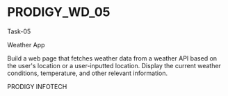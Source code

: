 # PRODIGY_WD_05

Task-05

Weather App

Build a web page that fetches weather data from a weather API based on the user's location or a user-inputted location. Display the current weather conditions, temperature, and other relevant information.

PRODIGY INFOTECH
